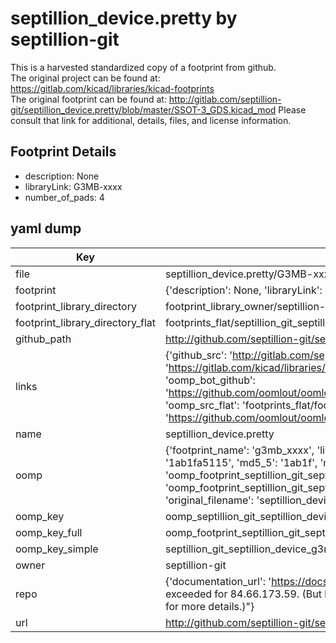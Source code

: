 # septillion_device.pretty by septillion-git  
This is a harvested standardized copy of a footprint from github.  
The original project can be found at:  
https://gitlab.com/kicad/libraries/kicad-footprints  
The original footprint can be found at:
http://gitlab.com/septillion-git/septillion_device.pretty/blob/master/SSOT-3_GDS.kicad_mod
Please consult that link for additional, details, files, and license information.  
## Footprint Details
* description: None  
* libraryLink: G3MB-xxxx  
* number_of_pads: 4  
## yaml dump  
| Key | Value |  
| --- | --- |  
| file | septillion_device.pretty/G3MB-xxxx.kicad_mod |  
| footprint | {'description': None, 'libraryLink': 'G3MB-xxxx', 'number_of_pads': 4} |  
| footprint_library_directory | footprint_library_owner/septillion-git_septillion_device.pretty |  
| footprint_library_directory_flat | footprints_flat/septillion_git_septillion_device_g3mb_xxxx/working |  
| github_path | http://github.com/septillion-git/septillion_device.pretty/blob/master/G3MB-xxxx.kicad_mod |  
| links | {'github_src': 'http://gitlab.com/septillion-git/septillion_device.pretty/blob/master/SSOT-3_GDS.kicad_mod', 'github_src_repo': 'https://gitlab.com/kicad/libraries/kicad-footprints', 'oomp_bot': 'footprints/septillion_git_septillion_device_g3mb_xxxx/working', 'oomp_bot_github': 'https://github.com/oomlout/oomlout_oomp_footprint_bot/tree/main/footprints/septillion_git_septillion_device_g3mb_xxxx/working', 'oomp_src_flat': 'footprints_flat/footprints_flat/septillion_git_septillion_device_g3mb_xxxx/working', 'oomp_src_flat_github': 'https://github.com/oomlout/oomlout_oomp_footprint_src/tree/main/footprints_flat/septillion_git_septillion_device_g3mb_xxxx/working'} |  
| name | septillion_device.pretty |  
| oomp | {'footprint_name': 'g3mb_xxxx', 'library_name': 'septillion_device', 'md5': '1ab1fa5115f43389ca2c7a101f345cb5', 'md5_10': '1ab1fa5115', 'md5_5': '1ab1f', 'md5_6': '1ab1fa', 'oomp_key': 'oomp_septillion_git_septillion_device_g3mb_xxxx', 'oomp_key_extra': 'oomp_footprint_septillion_git_septillion_device_g3mb_xxxx', 'oomp_key_full': 'oomp_footprint_septillion_git_septillion_device_g3mb_xxxx_1ab1fa', 'oomp_key_simple': 'septillion_git_septillion_device_g3mb_xxxx', 'original_filename': 'septillion_device.pretty/G3MB-xxxx.kicad_mod', 'owner_name': 'septillion_git'} |  
| oomp_key | oomp_septillion_git_septillion_device_g3mb_xxxx |  
| oomp_key_full | oomp_footprint_septillion_git_septillion_device_g3mb_xxxx |  
| oomp_key_simple | septillion_git_septillion_device_g3mb_xxxx |  
| owner | septillion-git |  
| repo | {'documentation_url': 'https://docs.github.com/rest/overview/resources-in-the-rest-api#rate-limiting', 'message': "API rate limit exceeded for 84.66.173.59. (But here's the good news: Authenticated requests get a higher rate limit. Check out the documentation for more details.)"} |  
| url | http://github.com/septillion-git/septillion_device.pretty |  

